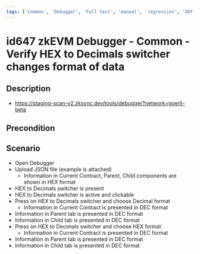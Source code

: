 ```yaml
---
tags: ['Common', 'Debugger', 'Full test', 'manual', 'regression', 'ZKF-2698', 'Active']
---
```


# id647 zkEVM Debugger - Common - Verify HEX to Decimals switcher changes format of data

## Description
  - https://staging-scan-v2.zksync.dev/tools/debugger?network=goerli-beta

## Precondition


## Scenario
- Open Debugger
- Upload JSON file (example is attached)
    - Information in Current Contract, Parent, Child components are shown in HEX format
- HEX to Decimals switcher is present
- HEX to Decimals switcher is active and clickable
- Press on HEX to Decimals switcher and choose Decimal format
    - Information in Current Contract is presented in DEC format
- Information in Parent tab is presented in DEC format
- Information in Child tab is presented in DEC format
- Press on HEX to Decimals switcher and choose HEX format
    - Information in Current Contract is presented in DEC format
- Information in Parent tab is presented in DEC format
- Information in Child tab is presented in DEC format
